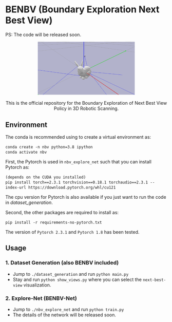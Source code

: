 # BENBV (Boundary Exploration Next Best View)

PS: The code will be released soon.

<p align="center">
<img src="./figures/Animation.gif" width="60%">
<div> </div>
<div align="center">This is the official repository for the Boundary Exploration of Next Best View Policy in 3D Robotic Scanning.</div>
</p>

## Environment

The conda is recommended using to create a virtual environment as:

``` shell
conda create -n nbv python=3.8 ipython
conda activate nbv
```

First, the Pytorch is used in `nbv_explore_net` such that you can install Pytorch as:

``` shell
(depends on the CUDA you installed)
pip install torch==2.3.1 torchvision==0.18.1 torchaudio==2.3.1 --index-url https://download.pytorch.org/whl/cu121
```

The cpu version for Pytorch is also available if you just want to run the code in *dataset_generation*.

Second, the other packages are required to install as:

``` shell
pip install -r requirements-no-pytorch.txt
```

The version of `Pytorch 2.3.1` and `Pytorch 1.8` has been tested.

## Usage

### 1. Dataset Generation (also BENBV included)

- Jump to `./dataset_generation` and run `python main.py`
- Stay and run `python show_views.py` where you can select the `next-best-view` visualization.

### 2. Explore-Net (BENBV-Net)

- Jump to `./nbv_explore_net` and run `python train.py`
- The details of the network will be released soon.
